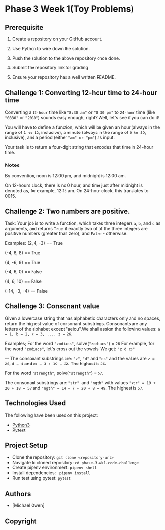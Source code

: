 # Phase 3 Week 1(Toy Problems)

## Prerequisite

1. Create a repository on your GitHub account.

2. Use Python to wire down the solution.

3. Push the solution to the above repository once done.

4. Submit the repository link for grading

5. Ensure your repository has a well written README.

## Challenge 1: Converting 12-hour time to 24-hour time

Converting a `12-hour` time like `"8:30 am"` or `"8:30 pm"` to `24-hour` time (like `"0830"` or `"2030"`) sounds easy enough, right? Well, let's see if you can do it!

You will have to define a function, which will be given an hour (always in the range of `1 to 12`, inclusive), a minute (always in the range of `0 to 59`, inclusive), and a period (either `"am" or "pm"`) as input.

Your task is to return a four-digit string that encodes that time in 24-hour time.

### Notes

By convention, noon is 12:00 pm, and midnight is 12:00 am.

On 12-hours clock, there is no 0 hour, and time just after midnight is denoted as, for example, 12:15 am. On 24-hour clock, this translates to 0015.

## Challenge 2: Two numbers are positive.

Task:
Your job is to write a function, which takes three integers `a`, `b`, and `c` as arguments, and returns `True `if exactly two of of the three integers are positive numbers (greater than zero), and `False` - otherwise.

Examples:
(2, 4, -3) == True

(-4, 6, 8) == True

(4, -6, 9) == True

(-4, 6, 0) == False

(4, 6, 10) == False

(-14, -3, -4) == False

## Challenge 3: Consonant value

Given a lowercase string that has alphabetic characters only and no spaces, return the highest value of consonant substrings. Consonants are any letters of the alphabet except "aeiou".We shall assign the following values: `a = 1, b = 2, c = 3, .... z = 26`.

Examples;
For the word `"zodiacs"`, solve(`"zodiacs"`) = `26`
For example, for the word `"zodiacs"`, let's cross out the vowels. We get: `"z d cs"`

-- The consonant substrings are: `"z"`, `"d"` and `"cs"` and the values are `z = 26`, `d = 4` and `cs = 3 + 19 = 22`. The highest is `26`.

For the word `"strength"`, solve(`"strength"`) = `57`.

The consonant substrings are: `"str" `and `"ngth"` with values `"str" = 19 + 20 + 18 = 57` and `"ngth" = 14 + 7 + 20 + 8 = 49`. The highest is `57`.

## Technologies Used

The following have been used on this project:

- [Python3](https://docs.python.org/3.10/)
- [Pytest](https://docs.pytest.org/en/latest/contents.html)

## Project Setup

- Clone the repository: `git clone <repository-url>`
- Navigate to cloned repository: `cd phase-3-wk1-code-challenge`
- Create pipenv environment: `pipenv shell`
- Install dependencies: ` pipenv install`
- Run test using pytest: `pytest`

## Authors

- [Michael Owen]

## Copyright
